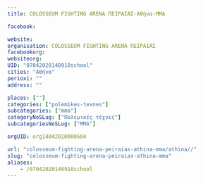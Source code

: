 ```yaml
---
title: COLOSSEUM FIGHTING ARENA ΠΕΙΡΑΙΑΣ-Αθήνα-MMA

facebook:

website:
organisation: COLOSSEUM FIGHTING ARENA ΠΕΙΡΑΙΑΣ
facebookorg:
websiteorg:
UID: "07042020140910school"
cities: "Αθήνα"
perioxi: ""
address: ""

places: [""]
categories: ["polemikes-texnes"]
subcategories: ["mma"]
categoryNoSLug: ["Πολεμικές τέχνες"]
subcategoriesNoSLug: ["MMA"]

orgUID: org14042020000604

url: "colosseum-fighting-arena-peiraias-athina-mma/athina//"
slug: "colosseum-fighting-arena-peiraias-athina-mma"
aliases:
    - /07042020140910school
---
```





